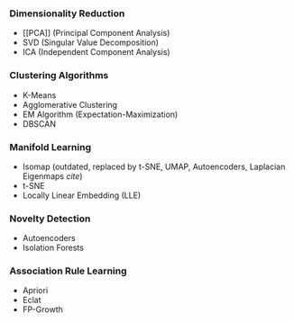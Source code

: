 ### Dimensionality Reduction
- [[PCA]] (Principal Component Analysis)
- SVD (Singular Value Decomposition)
- ICA (Independent Component Analysis)

### Clustering Algorithms
- K-Means
- Agglomerative Clustering
- EM Algorithm (Expectation-Maximization)
- DBSCAN

### Manifold Learning
- Isomap (outdated, replaced by t-SNE, UMAP, Autoencoders, Laplacian Eigenmaps *cite*)
- t-SNE
- Locally Linear Embedding (LLE)

### Novelty Detection
- Autoencoders
- Isolation Forests

### Association Rule Learning
- Apriori
- Eclat
- FP-Growth

